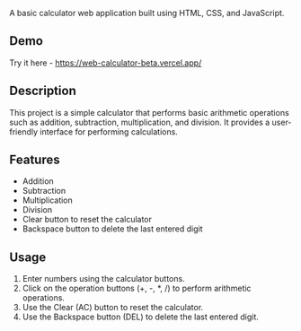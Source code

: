 A basic calculator web application built using HTML, CSS, and JavaScript.

## Demo

Try it here - https://web-calculator-beta.vercel.app/

## Description

This project is a simple calculator that performs basic arithmetic operations such as addition, subtraction, multiplication, and division. It provides a user-friendly interface for performing calculations.

## Features

- Addition
- Subtraction
- Multiplication
- Division
- Clear button to reset the calculator
- Backspace button to delete the last entered digit


## Usage

1. Enter numbers using the calculator buttons.
2. Click on the operation buttons (+, -, *, /) to perform arithmetic operations.
3. Use the Clear (AC) button to reset the calculator.
4. Use the Backspace button (DEL) to delete the last entered digit.



